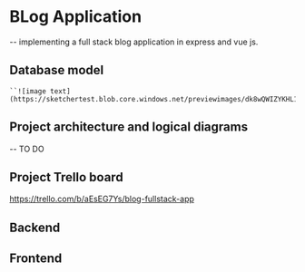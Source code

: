 # BLog Application
-- implementing a full stack blog application in express and vue js.

## Database model
    ``![image text](https://sketchertest.blob.core.windows.net/previewimages/dk8wQWIZYKHL1v8LfQ61lg.png)``

## Project architecture and logical diagrams
-- TO DO
## Project Trello board
https://trello.com/b/aEsEG7Ys/blog-fullstack-app

## Backend
## Frontend
